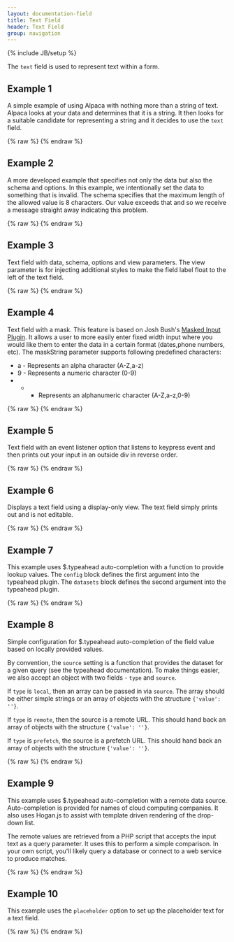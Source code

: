 ```yaml
---
layout: documentation-field
title: Text Field
header: Text Field
group: navigation
---
```

{% include JB/setup %}


The ```text``` field is used to represent text within a form.


## Example 1
A simple example of using Alpaca with nothing more than a string of text.  Alpaca looks at your data and determines that it
is a string.  It then looks for a suitable candidate for representing a string and it decides to use the ```text``` field.

<div id="field1"> </div>
{% raw %}
<script type="text/javascript" id="field1-script">
$("#field1").alpaca({
    "data": "I Love Alpaca Ice Cream!"
});
</script>
{% endraw %}


## Example 2
A more developed example that specifies not only the data but also the schema and options.  In this example, we intentionally set the data to something that is invalid.
The schema specifies that the maximum length of the allowed value is 8 characters.  Our value exceeds that and so we receive
a message straight away indicating this problem.

<div id="field2"> </div>
{% raw %}
<script type="text/javascript" id="field2-script">
$("#field2").alpaca({
    "data": "Mint Chocolate",
    "schema": {
        "minLength": 3,
        "maxLength": 8
    },
    "options": {
        "label": "Ice Cream",
        "helper": "Your favorite ice cream?",
        "size": 30,
        "placeholder": "Enter an ice cream flavor"
    }
});
</script>
{% endraw %}


## Example 3
Text field with data, schema, options and view parameters. The view parameter is
for injecting additional styles to make the field label float to the left of the
text field.

<div id="field3"> </div>
{% raw %}
<script type="text/javascript" id="field3-script">
$("#field3").alpaca({
    "data": "Mint",
    "schema": {
        "minLength": 3,
        "maxLength": 8
    },
    "options": {
        "label": "Ice Cream",
        "helper": "Your favorite ice cream?",
        "size": 30
    },
    "view": {
        "parent": "bootstrap-edit",
        "styles": {
            ".alpaca-controlfield-label": {
                "float": "left",
                "padding": "6px 0.3em 0 0"
            }
        }
    }
});
</script>
{% endraw %}


## Example 4
Text field with a mask. This feature is based on Josh Bush's <a href="http://digitalbush.com/projects/masked-input-plugin/">Masked Input Plugin</a>.
It allows a user to more easily enter fixed width input where you would like them to enter the data in a certain format (dates,phone numbers, etc).
The maskString parameter supports following predefined characters:

- a - Represents an alpha character (A-Z,a-z)
- 9 - Represents a numeric character (0-9)
- * - Represents an alphanumeric character (A-Z,a-z,0-9)

<div id="field4"> </div>
{% raw %}
<script type="text/javascript" id="field4-script">
$("#field4").alpaca({
    "data": "123-45-6789",
    "options": {
        "label": "Social Security Number",
        "helper": "Please enter your social security number.",
        "size": 30,
        "maskString": "999-99-9999"
    }
});
</script>
{% endraw %}


## Example 5
Text field with an event listener option that listens to keypress event and then prints out your input in an outside div in reverse order.

<div id="output"> </div>
<div id="field5"> </div>
{% raw %}
<script type="text/javascript" id="field5-script">
$("#field5").alpaca({
    "options": {
        "label": "Echo Your Input",
        "helper": "Type whatever you want to type.",
        "onFieldKeyup": function(e) {
            $('#output').html(this.getValue().split("").reverse().join(""));
        }
    }
});
</script>
{% endraw %}


## Example 6
Displays a text field using a display-only view.  The text field simply prints out and is not editable.

<div id="field6"> </div>
{% raw %}
<script type="text/javascript" id="field6-script">
$("#field6").alpaca({
    "data": "Mickey Mantle",
    "schema": {
        "type": "string"
    },
    "options": {
        "label": "Name"
    },
    "view": "bootstrap-display"
});
</script>
{% endraw %}


## Example 7
This example uses $.typeahead auto-completion with a function to provide lookup values.
The <code>config</code> block defines the first argument into the typeahead plugin.
The <code>datasets</code> block defines the second argument into the typeahead plugin.

<div id="field7"> </div>
{% raw %}
<script type="text/javascript" id="field7-script">
$("#field7").alpaca({
    "schema": {
        "type": "string"
    },
    "options": {
        "type": "text",
        "label": "Company Name",
        "helper": "Select the name of a cloud computing company",
        "typeahead": {
            "config": {
                "autoselect": true,
                "highlight": true,
                "hint": true,
                "minLength": 1
            },
            "datasets": {
                "type": "local",
                "source": function(query)
                {
                    var companies = [
                        "Cloud CMS",
                        "Amazon",
                        "HubSpot"
                    ];

                    var results = [];
                    for (var i = 0; i < companies.length; i++)
                    {
                        var add = true;

                        if (query)
                        {
                            add = (companies[i].indexOf(query) === 0);
                        }

                        if (add)
                        {
                            results.push({
                                "value": companies[i]
                            });
                        }
                    }

                    return results;
                }
            }
        }
    }
});
</script>
{% endraw %}


## Example 8
Simple configuration for $.typeahead auto-completion of the field value based on locally provided values.

By convention, the <code>source</code> setting is a function that provides the dataset for a given query (see the typeahead documentation).
To make things easier, we also accept an object with two fields - <code>type</code> and <code>source</code>.

If <code>type</code> is <code>local</code>, then an array can be passed in via <code>source</code>.  The array should be either simple
strings or an array of objects with the structure <code>{'value': ''}</code>.

If <code>type</code> is <code>remote</code>, then the source is a remote URL.  This should hand back an array of objects with the structure <code>{'value': ''}</code>.

If <code>type</code> is <code>prefetch</code>, the source is a prefetch URL.  This should hand back an array of objects with the structure <code>{'value': ''}</code>.

<div id="field8"> </div>
{% raw %}
<script type="text/javascript" id="field8-script">
    var colorNames = ["AliceBlue","AntiqueWhite","Aqua","Aquamarine","Azure","Beige","Bisque","Black","BlanchedAlmond","Blue","BlueViolet","Brown","BurlyWood","CadetBlue","Chartreuse","Chocolate","Coral","CornflowerBlue","Cornsilk","Crimson","Cyan","DarkBlue","DarkCyan","DarkGoldenRod","DarkGray","DarkGrey","DarkGreen","DarkKhaki","DarkMagenta","DarkOliveGreen","Darkorange","DarkOrchid","DarkRed","DarkSalmon","DarkSeaGreen","DarkSlateBlue","DarkSlateGray","DarkSlateGrey","DarkTurquoise","DarkViolet","DeepPink","DeepSkyBlue","DimGray","DimGrey","DodgerBlue","FireBrick","FloralWhite","ForestGreen","Fuchsia","Gainsboro","GhostWhite","Gold","GoldenRod","Gray","Grey","Green","GreenYellow","HoneyDew","HotPink","IndianRed","Indigo","Ivory","Khaki","Lavender","LavenderBlush","LawnGreen","LemonChiffon","LightBlue","LightCoral","LightCyan","LightGoldenRodYellow","LightGray","LightGrey","LightGreen","LightPink","LightSalmon","LightSeaGreen","LightSkyBlue","LightSlateGray","LightSlateGrey","LightSteelBlue","LightYellow","Lime","LimeGreen","Linen","Magenta","Maroon","MediumAquaMarine","MediumBlue","MediumOrchid","MediumPurple","MediumSeaGreen","MediumSlateBlue","MediumSpringGreen","MediumTurquoise","MediumVioletRed","MidnightBlue","MintCream","MistyRose","Moccasin","NavajoWhite","Navy","OldLace","Olive","OliveDrab","Orange","OrangeRed","Orchid","PaleGoldenRod","PaleGreen","PaleTurquoise","PaleVioletRed","PapayaWhip","PeachPuff","Peru","Pink","Plum","PowderBlue","Purple","Red","RosyBrown","RoyalBlue","SaddleBrown","Salmon","SandyBrown","SeaGreen","SeaShell","Sienna","Silver","SkyBlue","SlateBlue","SlateGray","SlateGrey","Snow","SpringGreen","SteelBlue","Tan","Teal","Thistle","Tomato","Turquoise","Violet","Wheat","White","WhiteSmoke","Yellow","YellowGreen"];

    $("#field8").alpaca({
        "schema": {
            "type": "string"
        },
        "options": {
            "type": "text",
            "label": "CSS Color",
            "helper": "Provide the name of a CSS color you would like to use",
            "typeahead": {
                "datasets": {
                    "type": "local",
                    "source": colorNames
                }
            }
        }
    });
</script>
{% endraw %}


## Example 9
This example uses $.typeahead auto-completion with a remote data source.  Auto-completion
is provided for names of cloud computing companies.  It also uses Hogan.js to assist
with template driven rendering of the drop-down list.

The remote values are retrieved from a PHP script that accepts the input text as a query
parameter.  It uses this to perform a simple comparison.  In your own script, you'll likely
query a database or connect to a web service to produce matches.

<div id="field9"> </div>
{% raw %}
<script type="text/javascript" id="field9-script">
$("#field9").alpaca({
    "schema": {
        "type": "string"
    },
    "options": {
        "type": "text",
        "label": "Company Name",
        "helper": "Select the name of a cloud computing company",
        "typeahead": {
            "datasets": {
                "type": "remote",
                "source": "/docs/endpoints/typeahead-sample.php?q=%QUERY",
                "templates": {
                    "empty": "Nothing found...",
                    "header": "<h4>List of companies</h4><br/><br/>",
                    "footer": "<br/><br/><h4>Powered by Alpaca</h4>",
                    "suggestion": "<p style='color: blue'>{{value}}</p>"
                }
            }
        }
    }
});
</script>
{% endraw %}


## Example 10
This example uses the <code>placeholder</code> option to set up the placeholder text
for a text field.

<div id="field10"></div>
{% raw %}
<script type="text/javascript" id="field10-script">
$("#field10").alpaca({
    "schema": {
        "type": "string"
    },
    "options": {
        "type": "text",
        "label": "Speak thy name and enter...",
        "placeholder": "What is your name?"
    }
});
</script>
{% endraw %}

